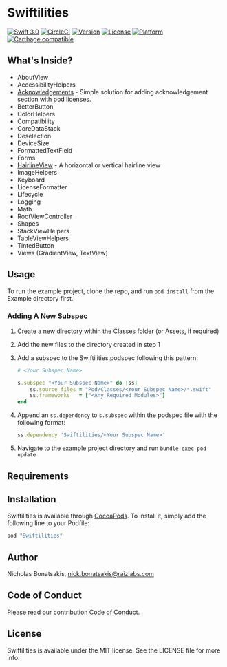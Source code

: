 # Swiftilities


[![Swift 3.0](https://img.shields.io/badge/Swift-3.0-orange.svg?style=flat)](https://swift.org)
[![CircleCI](https://img.shields.io/circleci/project/github/Raizlabs/Swiftilities.svg)](https://circleci.com/gh/Raizlabs/Swiftilities/tree/develop)
[![Version](https://img.shields.io/cocoapods/v/Swiftilities.svg?style=flat)](https://cocoapods.org/pods/Swiftilities)
[![License](https://img.shields.io/cocoapods/l/Swiftilities.svg?style=flat)](https://cocoapods.org/pods/Swiftilities)
[![Platform](https://img.shields.io/cocoapods/p/Swiftilities.svg?style=flat)](https://cocoapods.org/pods/Swiftilities)
[![Carthage compatible](https://img.shields.io/badge/Carthage-compatible-4BC51D.svg?style=flat)](https://github.com/Carthage/Carthage)

## What's Inside?

- AboutView
- AccessibilityHelpers  
- [Acknowledgements](Pod/Classes/Acknowledgements/README.md) - Simple solution for adding acknowledgement section with pod licenses.
- BetterButton
- ColorHelpers
- Compatibility
- CoreDataStack
- Deselection
- DeviceSize
- FormattedTextField
- Forms
- [HairlineView](Pod/Classes/HairlineView/README.md) - A horizontal or vertical hairline view
- ImageHelpers
- Keyboard
- LicenseFormatter
- Lifecycle
- Logging
- Math
- RootViewController
- Shapes
- StackViewHelpers
- TableViewHelpers
- TintedButton
- Views (GradientView, TextView)

## Usage

To run the example project, clone the repo, and run `pod install` from the Example directory first.

### Adding A New Subspec
1. Create a new directory within the Classes folder (or Assets, if required)
2. Add the new files to the directory created in step 1
3. Add a subspec to the Swiftilities.podspec following this pattern:
    ```ruby
    # <Your Subspec Name>

    s.subspec "<Your Subspec Name>" do |ss|
    	ss.source_files = "Pod/Classes/<Your Subspec Name>/*.swift"
    	ss.frameworks   = ["<Any Required Modules>"]
    end
    ```
4. Append an `ss.dependency` to `s.subspec` within the podspec file with the following format:

    ```ruby
    ss.dependency 'Swiftilities/<Your Subspec Name>'
    ```

5. Navigate to the example project directory and run `bundle exec pod update`

## Requirements

## Installation

Swiftilities is available through [CocoaPods](http://cocoapods.org). To install
it, simply add the following line to your Podfile:

```ruby
pod "Swiftilities"
```

## Author

Nicholas Bonatsakis, nick.bonatsakis@raizlabs.com

## Code of Conduct
Please read our contribution [Code of Conduct](./CONTRIBUTING.md).

## License

Swiftilities is available under the MIT license. See the LICENSE file for more info.
